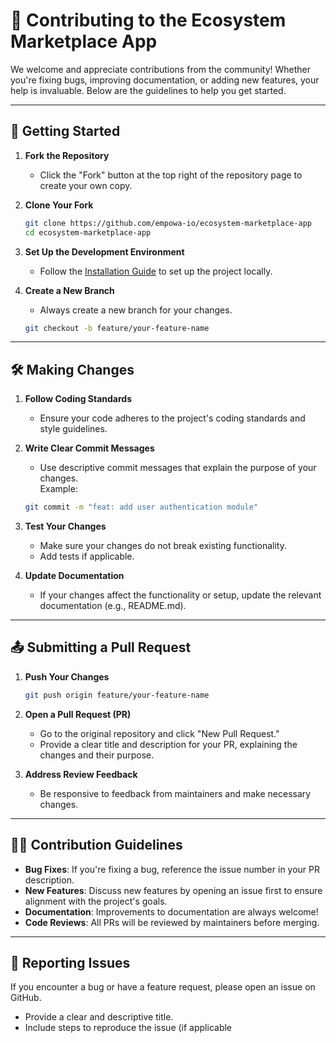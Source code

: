 # 🤝 Contributing to the Ecosystem Marketplace App  

We welcome and appreciate contributions from the community! Whether you're fixing bugs, improving documentation, or adding new features, your help is invaluable. Below are the guidelines to help you get started.  

---

## 🚀 Getting Started  

1. **Fork the Repository**  
   - Click the "Fork" button at the top right of the repository page to create your own copy.  

2. **Clone Your Fork**  
   ```bash
   git clone https://github.com/empowa-io/ecosystem-marketplace-app
   cd ecosystem-marketplace-app
   ```

3. **Set Up the Development Environment**  
   - Follow the [Installation Guide](README.md#installation) to set up the project locally.  

4. **Create a New Branch**  
   - Always create a new branch for your changes.  
   ```bash
   git checkout -b feature/your-feature-name
   ```

---

## 🛠️ Making Changes  

1. **Follow Coding Standards**  
   - Ensure your code adheres to the project's coding standards and style guidelines.  

2. **Write Clear Commit Messages**  
   - Use descriptive commit messages that explain the purpose of your changes.  
   Example:  
   ```bash
   git commit -m "feat: add user authentication module"
   ```

3. **Test Your Changes**  
   - Make sure your changes do not break existing functionality.  
   - Add tests if applicable.  

4. **Update Documentation**  
   - If your changes affect the functionality or setup, update the relevant documentation (e.g., README.md).  

---

## 📤 Submitting a Pull Request  

1. **Push Your Changes**  
   ```bash
   git push origin feature/your-feature-name
   ```

2. **Open a Pull Request (PR)**  
   - Go to the original repository and click "New Pull Request."  
   - Provide a clear title and description for your PR, explaining the changes and their purpose.  

3. **Address Review Feedback**  
   - Be responsive to feedback from maintainers and make necessary changes.  

---

## 🧑‍💻 Contribution Guidelines  

- **Bug Fixes**: If you're fixing a bug, reference the issue number in your PR description.  
- **New Features**: Discuss new features by opening an issue first to ensure alignment with the project's goals.  
- **Documentation**: Improvements to documentation are always welcome!  
- **Code Reviews**: All PRs will be reviewed by maintainers before merging.  

---

## 🐛 Reporting Issues  

If you encounter a bug or have a feature request, please open an issue on GitHub.  
- Provide a clear and descriptive title.  
- Include steps to reproduce the issue (if applicable